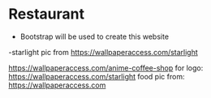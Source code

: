 # Restaurant
- Bootstrap will be used to create this website



-starlight pic from
https://wallpaperaccess.com/starlight

https://wallpaperaccess.com/anime-coffee-shop
for logo:
https://wallpaperaccess.com/starlight
food pic from:
https://wallpaperaccess.com
